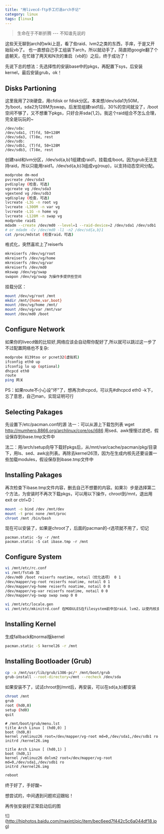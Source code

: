 ```yaml
---
title: "用livecd-ftp手工打造arch手记"
category: linux
tags: [linux]
---
```


>   生命在于不断折腾                --- 不知谁先说的                                             

这些天无聊到arch的wiki上逛，看了些raid、lvm2之类的东西，手痒，于是又开始玩vb了。
也一直想自己手工组装下arch，所以就动手了，简直把google翻了个底朝天，在忙碌了两天和N次的重启（vb的）之后，终于成功了！

先说下总的想法：先选择性的安装base中的pkgs，再配置下sys，后安装kernel，最后安装grub，ok！


## Disks Partioning

这里我用了2块硬盘，用cfdisk or fdisk分区。本来想/dev/sda1为50M，为/boot，sda2为128M为swap。后发现组建raid1后，30%的空间就没了，/boot空间不够了，又不想重下pkgs，只好合并sda{1,2}。我这个raid组合不怎么合理，完全是玩玩的~

```
/dev/sda:
/dev/sda1, (T)fd, 50+128M
/dev/sda3, (T)8e, rest
/dev/sdb:
/dev/sdb1, (T)fd, 50+128M
/dev/sdb3, (T)8e, rest
```

创建raid和lvm分区，/dev/sd{a,b}1组建成raid1，挂载成/boot。因为grub无法支持raid，所以只能用raid1。/dev/sd{a,b}3组成vg(roup)，以支持动态空间分配。


```bash
modprobe dm-mod
pvcreate /dev/sda3
pvdisplay (检查，可选)
vgcreate vg /dev/sda3
vgextend vg /dev/sdb3
vgdisplay (检查，可选)
lvcreate -L3G -n root vg
lvcreate -L300M -n var vg
lvcreate -L1G -n home vg
lvcreate -L128M -n swap vg
modprobe raid1
mdadm --create /dev/md0 --level=1 --raid-device=2 /dev/sda1 /dev/sdb1
# or mdadm -Cv /dev/md0 -l1 -n2 /dev/sd{a,b}1
cat /proc/mdstat (检查raid，可选)    
```

格式化，突然喜欢上了reiserfs

```bash
mkreiserfs /dev/vg/root
mkreiserfs /dev/vg/home
mkreiserfs /dev/vg/var
mkreiserfs /dev/md0
mkswap /dev/vg/swap
swapon /dev/vg/swap 为操作多提供些空间    
```

挂载分区：

```bash
mount /dev/vg/root /mnt
mkdir /mnt/{home,var,boot}
mount /dev/vg/home /mnt/
mount /dev/vg/var /mnt/var
mount /dev/md0 /boot
```


## Configure Network

如果你的livecd做的比较好,网络应该会自动帮你配好了,所以就可以跳过这一步了
不过配置网络也不复杂:

```bash
modprobe 8139too or pcnet32(虚拟机)
ifconfig eth0 up
ifconfig lo up (optional)
dhcpcd eth0
route
ping 网关   
```

PS：如果route不小心设"坏"了，想再次dhcpcd，可以先#dhcpcd eth0 -k下，忘了意思，自己man，实现证明可行


## Selecting Pakages

先设置下/etc/pacman.conf的源
法一：可以从源上下载包列表
wget http://mumhero.8866.org/archlinux/core/os/i686
用sed、awk慢慢过滤吧，假设保存到ibase.tmp文件中

法二：用/arch/setup向导下载好pkgs后，从/mnt/var/cache/pacman/pkg/目录下，用ls、sed、awk出列表。再除去kernel26顶，因为在生成内核先还要设置一些加载modules，假设保存到ibase.tmp文件中


## Installing Pakages

再次检查下ibase.tmp文件内容，删去自己不想要的内容。如果3）步是选择第二个方法，为安装时不再次下载pkgs，可以用以下操作，chroot到/mnt，退出用exit or ctrl+D：

```bash
mount -o bind /dev /mnt/dev
mount -t proc none /mnt/proc
chroot /mnt /bin/bash  
```

现在可以安装了，如果是chroot了，后面的pacman的-r选项就不用了，切记

```
pacman.static -Sy -r /mnt
pacman.static -S cat ibase.tmp -r /mnt
```

## Configure System

```bash
vi /mnt/etc/rc.conf
vi /mnt/fstab 加
/dev/md0 /boot reiserfs noatime, notail（优化选项） 0 1
/dev/mapper/vg-root reiserfs noatime, notail 0 1
/dev/mapper/vg-home reiserfs noatime, notail 0 0
/dev/mapper/vg-var reiserfs noatime, notail 0 0
/dev/mapper/vg-swap swap swap 0 0
```

```bash
vi /mnt/etc/locale.gen
vi /mnt/etc/mkinitrd.conf 在MODULES在filesystem前中加raid、lvm2，以使内核支持raid和lvm
```


## Installing Kernel

生成fallback和normal版kernel

```bash
pacman.static -S kernel26 -r /mnt
```


## Installing Bootloader (Grub)

```bash
cp -a /mnt/usr/lib/grub/i386-pc/* /mnt/boot/grub
grub-install --root-directory=/mnt --recheck /dev/sda
```

如果安装不了，试试chroot到/mnt后，再安装，可以在sd{a,b}都安装

```bash
chroot /mnt
grub
root (hd0,0)
setup (hd0)
quit  
```

```
# /mnt/boot/grub/menu.lst
title Arch Linux [ (hd0,0) ]
boot (hd0,0)
kernel /vmlinuz26 root=/dev/mapper/vg-root md=0,/dev/sda1,/dev/sdb1 ro
initrd /kernel26.img

title Arch Linux [ (hd0,1) ]
boot (hd0,1)
kernel /vmlinuz26 dolvm2 root=/dev/mapper/vg-root md=0,/dev/sda1,/dev/sdb1 ro
initrd /kernel26.img
```

```bash
reboot
```

终于好了，手好酸~

想尝试的，中间遇到问题欢迎跟帖！

再传张安装好正常启动后的图 

![] (http://hiphotos.baidu.com/maxint/pic/item/bec6eed7f442c5c6a044df18.jpg)
